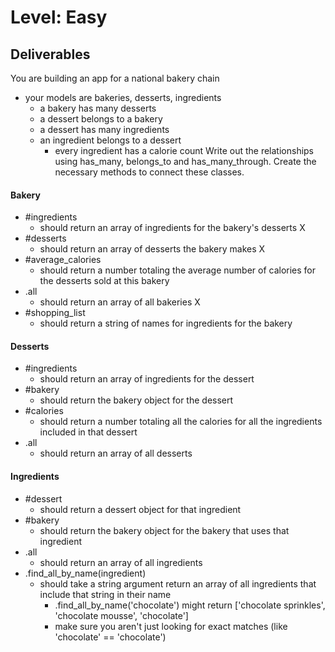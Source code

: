 # Level: Easy

## Deliverables
You are building an app for a national bakery chain
- your models are bakeries, desserts, ingredients
  - a bakery has many desserts
  - a dessert belongs to a bakery
  - a dessert has many ingredients
  - an ingredient belongs to a dessert
    - every ingredient has a calorie count
Write out the relationships using has_many, belongs_to and has_many_through. Create the necessary methods to connect these classes.

#### Bakery
- #ingredients
  - should return an array of ingredients for the bakery's desserts X
- #desserts
  - should return an array of desserts the bakery makes X
- #average_calories
  - should return a number totaling the average number of calories for the desserts sold at this bakery
- .all
  - should return an array of all bakeries X
- #shopping_list
  - should return a string of names for ingredients for the bakery

#### Desserts
  - #ingredients
    - should return an array of ingredients for the dessert
  - #bakery
    - should return the bakery object for the dessert
  - #calories
    - should return a number totaling all the calories for all the ingredients included in that dessert
  - .all
    - should return an array of all desserts

#### Ingredients
  - #dessert
    - should return a dessert object for that ingredient
  - #bakery
    - should return the bakery object for the bakery that uses that ingredient
  - .all
    - should return an array of all ingredients
  - .find_all_by_name(ingredient)
    - should take a string argument return an array of all ingredients that include that string in their name
      - .find_all_by_name('chocolate') might return ['chocolate sprinkles', 'chocolate mousse', 'chocolate']
      - make sure you aren't just looking for exact matches (like 'chocolate' == 'chocolate')
